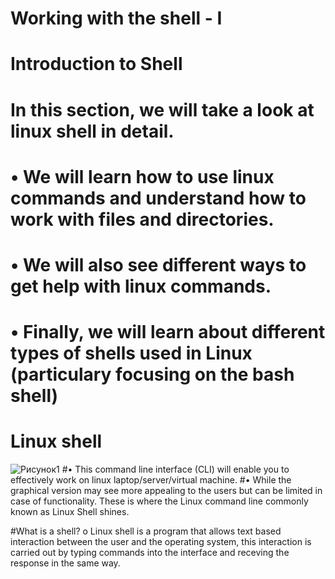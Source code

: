 # Working with the shell - I
# Introduction to Shell 
# In this section, we will take a look at linux shell in detail.
   # •	We will learn how to use linux commands and understand how to work with files and directories.
   # •	We will also see different ways to get help with linux commands.
   # •	Finally, we will learn about different types of shells used in Linux (particulary focusing on the bash shell)
# Linux shell 
![Рисунок1](https://user-images.githubusercontent.com/73333051/140678484-7a30b181-e2d3-4071-a52b-2eb861b21b28.png)
#•	This command line interface (CLI) will enable you to effectively work on linux laptop/server/virtual machine.
#•	While the graphical version may see more appealing to the users but can be limited in case of functionality. These is where the Linux command line commonly known as Linux Shell shines.

#What is a shell?
o	Linux shell is a program that allows text based interaction between the user and the operating system, this interaction is carried out by typing commands into the interface and receving the response in the same way.
